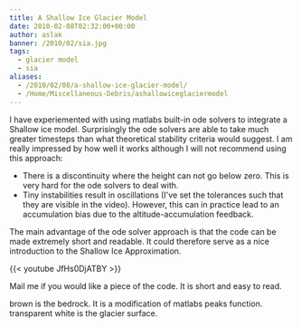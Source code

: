 ```yaml
---
title: A Shallow Ice Glacier Model
date: 2010-02-08T02:32:00+00:00
author: aslak
banner: /2010/02/sia.jpg
tags:
  - glacier model
  - sia
aliases:
  - /2010/02/08/a-shallow-ice-glacier-model/
  - /Home/Miscellaneous-Debris/ashallowiceglaciermodel
---
```

I have experiemented with using matlabs built-in ode solvers to integrate a Shallow ice model. Surprisingly the ode solvers are able to take much greater timesteps than what theoretical stability criteria would suggest. I am really impressed by how well it works although I will not recommend using this approach:
<!--more-->
  * There is a discontinuity where the height can not go below zero. This is very hard for the ode solvers to deal with.
  * Tiny instabilities result in oscillations (I've set the tolerances such that they are visible in the video). However, this can in practice lead to an accumulation bias due to the altitude-accumulation feedback.

The main advantage of the ode solver approach is that the code can be made extremely short and readable. It could therefore serve as a nice introduction to the Shallow Ice Approximation.

{{< youtube JfHs0DjATBY >}}

Mail me if you would like a piece of the code. It is short and easy to read.

brown is the bedrock. It is a modification of matlabs peaks function. transparent white is the glacier surface.
